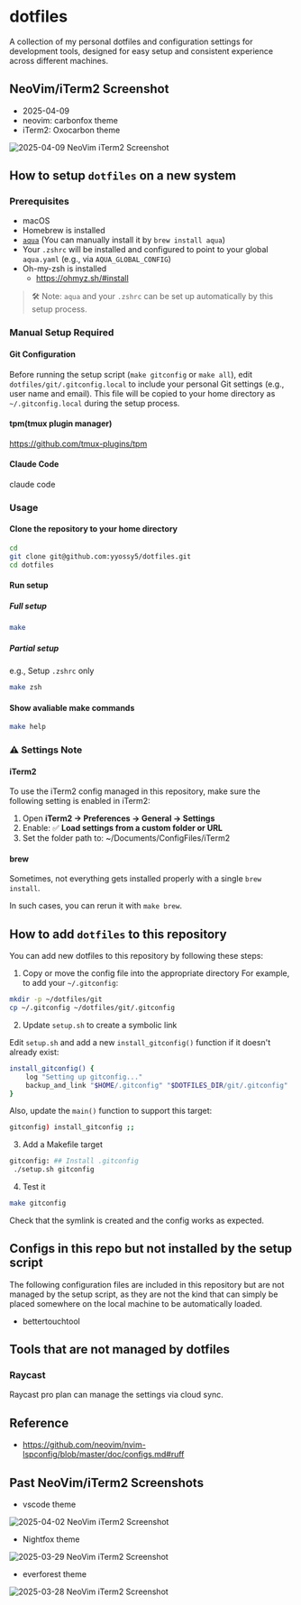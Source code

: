 # dotfiles

A collection of my personal dotfiles and configuration settings for development tools,
designed for easy setup and consistent experience across different machines.

## NeoVim/iTerm2 Screenshot

- 2025-04-09
- neovim: carbonfox theme
- iTerm2: Oxocarbon theme

![2025-04-09 NeoVim iTerm2 Screenshot](./screenshots/20250409-neovim-carbonfox-iterm2-oxocarbon.png)

## How to setup `dotfiles` on a new system

### Prerequisites

- macOS
- Homebrew is installed
- [`aqua`](https://aquaproj.github.io/) (You can manually install it by `brew install aqua`)
- Your `.zshrc` will be installed and configured to point to your global `aqua.yaml` (e.g., via `AQUA_GLOBAL_CONFIG`)
- Oh-my-zsh is installed
  - https://ohmyz.sh/#install

> 🛠️ Note: `aqua` and your `.zshrc` can be set up automatically by this setup process.

### Manual Setup Required

#### Git Configuration

Before running the setup script (`make gitconfig` or `make all`), edit `dotfiles/git/.gitconfig.local`
to include your personal Git settings (e.g., user name and email).
This file will be copied to your home directory as `~/.gitconfig.local` during the setup process.

#### tpm(tmux plugin manager)

https://github.com/tmux-plugins/tpm

#### Claude Code

claude code

### Usage

#### Clone the repository to your home directory

```bash
cd
git clone git@github.com:yyossy5/dotfiles.git
cd dotfiles
```

#### Run setup

##### Full setup

```bash
make
```

##### Partial setup

e.g., Setup `.zshrc` only

```bash
make zsh
```

#### Show avaliable make commands

```bash
make help
```

### ⚠️ Settings Note

#### iTerm2

To use the iTerm2 config managed in this repository, make sure the following setting is enabled in iTerm2:

1. Open **iTerm2 → Preferences → General → Settings**
2. Enable: ✅ **Load settings from a custom folder or URL**
3. Set the folder path to: ~/Documents/ConfigFiles/iTerm2

#### brew

Sometimes, not everything gets installed properly with a single `brew install`.

In such cases, you can rerun it with `make brew`.

## How to add `dotfiles` to this repository

You can add new dotfiles to this repository by following these steps:

1. Copy or move the config file into the appropriate directory
   For example, to add your `~/.gitconfig`:

```bash
mkdir -p ~/dotfiles/git
cp ~/.gitconfig ~/dotfiles/git/.gitconfig
```

2. Update `setup.sh` to create a symbolic link

Edit `setup.sh` and add a new `install_gitconfig()` function if it doesn't already exist:

```bash
install_gitconfig() {
    log "Setting up gitconfig..."
    backup_and_link "$HOME/.gitconfig" "$DOTFILES_DIR/git/.gitconfig"
}
```

Also, update the `main()` function to support this target:

```bash
gitconfig) install_gitconfig ;;
```

3. Add a Makefile target

```bash
gitconfig: ## Install .gitconfig
 ./setup.sh gitconfig
```

4. Test it

```bash
make gitconfig
```

Check that the symlink is created and the config works as expected.

## Configs in this repo but not installed by the setup script

The following configuration files are included in this repository
but are not managed by the setup script,
as they are not the kind that can simply be placed
somewhere on the local machine to be automatically loaded.

- bettertouchtool

## Tools that are not managed by dotfiles

### Raycast

Raycast pro plan can manage the settings via cloud sync.

## Reference

- https://github.com/neovim/nvim-lspconfig/blob/master/doc/configs.md#ruff

## Past NeoVim/iTerm2 Screenshots

- vscode theme

![2025-04-02 NeoVim iTerm2 Screenshot](./screenshots/20250402-neovim-iterm2-vscode.png)

- Nightfox theme

![2025-03-29 NeoVim iTerm2 Screenshot](./screenshots/20250329-neovim-iterm2-nightfox.png)

- everforest theme

![2025-03-28 NeoVim iTerm2 Screenshot](./screenshots/20250328-neovim-iterm2-everforest.png)
